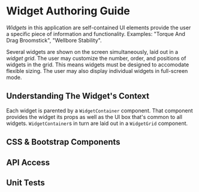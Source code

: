 # Widget Authoring Guide

*Widgets* in this application are self-contained UI elements provide the user a specific piece of information and functionality. Examples: "Torque And Drag Broomstick", "Wellbore Stability".

Several widgets are shown on the screen simultaneously, laid out in a *widget grid*. The user may customize the number, order, and positions of widgets in the grid. This means widgets must be designed to accomodate flexible sizing. The user may also display individual widgets in full-screen mode.

## Understanding The Widget's Context

Each widget is parented by a `WidgetContainer` component. That component provides the widget its props as well as the UI box that's common to all widgets. `WidgetContainer`s in turn are laid out in a `WidgetGrid` component.

## CSS & Bootstrap Components

## API Access

## Unit Tests

